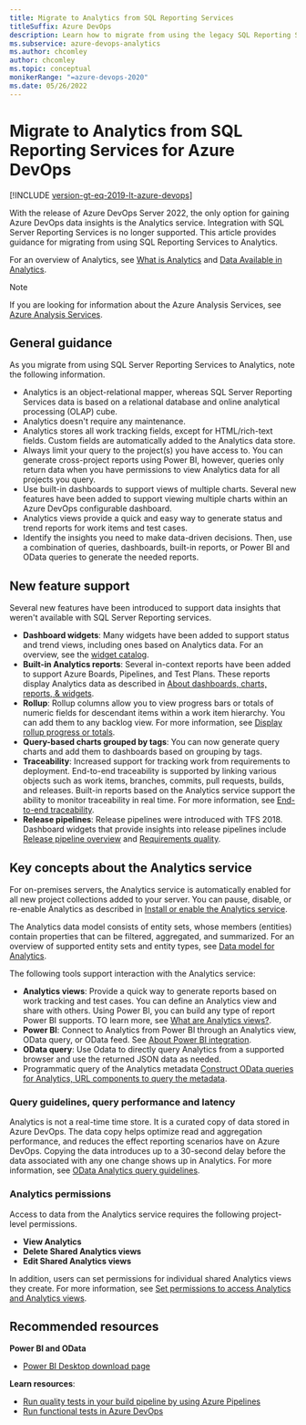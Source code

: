 ```yaml
---
title: Migrate to Analytics from SQL Reporting Services 
titleSuffix: Azure DevOps 
description: Learn how to migrate from using the legacy SQL Reporting Services reports to using Analytics for Azure DevOps.
ms.subservice: azure-devops-analytics
ms.author: chcomley
author: chcomley
ms.topic: conceptual
monikerRange: "=azure-devops-2020"
ms.date: 05/26/2022
---
```


# Migrate to Analytics from SQL Reporting Services for Azure DevOps 

[!INCLUDE [version-gt-eq-2019-lt-azure-devops](../../includes/version-gt-eq-2019-lt-azure-devops.md)]

With the release of Azure DevOps Server 2022, the only option for gaining Azure DevOps data insights is the Analytics service. Integration with SQL Server Reporting Services is no longer supported. This article provides guidance for migrating from using SQL Reporting Services to Analytics.   

For an overview of Analytics, see [What is Analytics](../powerbi/what-is-analytics.md) and [Data Available in Analytics](../powerbi/data-available-in-analytics.md).

> [!NOTE]  
> If you are looking for information about the Azure Analysis Services, see 
[Azure Analysis Services](https://azure.microsoft.com/services/analysis-services/).
 
## General guidance

As you migrate from using SQL Server Reporting Services to Analytics, note the following information.   

- Analytics is an object-relational mapper, whereas SQL Server Reporting Services data is based on a relational database and online analytical processing (OLAP) cube.  
- Analytics doesn't require any maintenance.  
- Analytics stores all work tracking fields, except for HTML/rich-text fields. Custom fields are automatically added to the Analytics data store.   
- Always limit your query to the project(s) you have access to. You can generate cross-project reports using Power BI, however, queries only return data when you have permissions to view Analytics data for all projects you query. 
- Use built-in dashboards to support views of multiple charts. Several new features have been added to support viewing multiple charts within an Azure DevOps configurable dashboard. 
- Analytics views provide a quick and easy way to generate status and trend reports for work items and test cases. 
- Identify the insights you need to make data-driven decisions. Then, use a combination of queries, dashboards, built-in reports, or Power BI and OData queries to generate the needed reports.  

## New feature support 

Several new features have been introduced to support data insights that weren't available with SQL Server Reporting services.   

- **Dashboard widgets**: Many widgets have been added to support status and trend views, including ones based on Analytics data. For an overview, see the [widget catalog](../dashboards/widget-catalog.md).  
- **Built-in Analytics reports**: Several in-context reports have been added to support Azure Boards, Pipelines, and Test Plans. These reports display Analytics data as described in [About dashboards, charts, reports, & widgets](../dashboards/overview.md).
- **Rollup**: Rollup columns allow you to view progress bars or totals of numeric fields for descendant items within a work item hierarchy. You can add them to any backlog view. For more information, see [Display rollup progress or totals](../../boards/backlogs/display-rollup.md). 
- **Query-based charts grouped by tags**: You can now generate query charts and add them to dashboards based on grouping by tags. 
- **Traceability**: Increased support for tracking work from requirements to deployment. End-to-end traceability is supported by linking various objects such as work items, branches, commits, pull requests, builds, and releases. Built-in reports based on the Analytics service support the ability to monitor traceability in real time. For more information, see [End-to-end traceability](../../cross-service/end-to-end-traceability.md).
- **Release pipelines**: Release pipelines were introduced with TFS 2018. Dashboard widgets that provide insights into release pipelines include [Release pipeline overview](../dashboards/widget-catalog.md#release-definition-widget) and [Requirements quality](../dashboards/widget-catalog.md#requirements-quality-widget).  
  

## Key concepts about the Analytics service

For on-premises servers, the Analytics service is automatically enabled for all new project collections added to your server. You can pause, disable, or re-enable Analytics as described in [Install or enable the Analytics service](../dashboards/analytics-extension.md). 

The Analytics data model consists of entity sets, whose members (entities) contain properties that can be filtered, aggregated, and summarized. For an overview of supported entity sets and entity types, see [Data model for Analytics](../extend-analytics/data-model-analytics-service.md). 

The following tools support interaction with the Analytics service: 
- **Analytics views**: Provide a quick way to generate reports based on work tracking and test cases. You can define an Analytics view and share with others. Using Power BI, you can build any type of report Power BI supports. TO learn more, see [What are Analytics views?](../powerbi/what-are-analytics-views.md).  
- **Power BI**: Connect to Analytics from Power BI through an Analytics view, OData query, or OData feed. See [About Power BI integration](../powerbi/overview.md). 
- **OData query**: Use Odata to directly query Analytics from a supported browser and use the returned JSON data as needed.  
- Programmatic query of the Analytics metadata [Construct OData queries for Analytics, URL components to query the metadata](../analytics/analytics-query-parts.md#query-metadata). 
 

### Query guidelines, query performance and latency 

Analytics is not a real-time time store. It is a curated copy of data stored in Azure DevOps. The data copy helps optimize read and aggregation performance, and reduces the effect reporting scenarios have on Azure DevOps. Copying the data introduces up to a 30-second delay before the data associated with any one change shows up in Analytics. For more information, see [OData Analytics query guidelines](../extend-analytics/odata-query-guidelines.md).

### Analytics permissions

Access to data from the Analytics service requires the following project-level permissions.  

- **View Analytics** 
- **Delete Shared Analytics views**
- **Edit Shared Analytics views**

In addition, users can set permissions for individual shared Analytics views they create. For more information, see [Set permissions to access Analytics and Analytics views](../powerbi/analytics-security.md). 

## Recommended resources

**Power BI and OData**
- [Power BI Desktop download page](/power-bi/desktop-what-is-desktop)

**Learn resources**:  
- [Run quality tests in your build pipeline by using Azure Pipelines](/training/modules/run-quality-tests-build-pipeline)
- [Run functional tests in Azure DevOps](/training/modules/run-functional-tests-azure-pipelines) 
